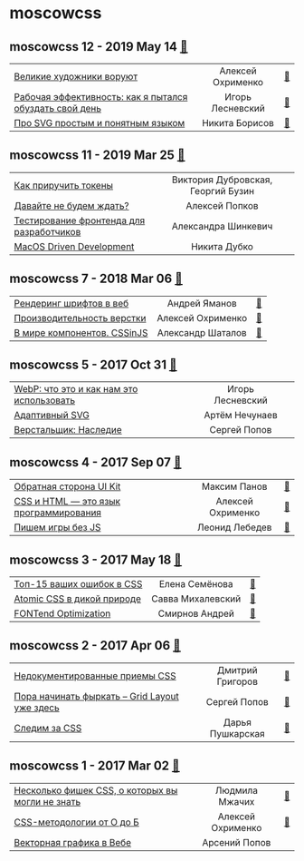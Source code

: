 # moscowcss

## moscowcss 12 - 2019 May 14 [:movie_camera:](https:&#x2F;&#x2F;www.youtube.com&#x2F;watch?v&#x3D;LHOJybXuMdc)
| | | |
| --- | :---: | --- |
| [Великие художники воруют](https:&#x2F;&#x2F;www.youtube.com&#x2F;watch?v&#x3D;LHOJybXuMdc)  | Алексей Охрименко | [:notebook:](https:&#x2F;&#x2F;vk.com&#x2F;doc426295704_503700807)   |
| [Рабочая эффективность: как я пытался обуздать свой день](https:&#x2F;&#x2F;www.youtube.com&#x2F;watch?v&#x3D;LHOJybXuMdc)  | Игорь Лесневский | [:notebook:](https:&#x2F;&#x2F;vk.com&#x2F;doc426295704_503700535)   |
| [Про SVG простым и понятным языком](https:&#x2F;&#x2F;www.youtube.com&#x2F;watch?v&#x3D;LHOJybXuMdc)  | Никита Борисов | [:notebook:](https:&#x2F;&#x2F;vk.com&#x2F;doc426295704_503700593)   |
## moscowcss 11 - 2019 Mar 25 [:movie_camera:](https:&#x2F;&#x2F;www.youtube.com&#x2F;watch?v&#x3D;ijZTu7aVJtg)
| | | |
| --- | :---: | --- |
| [Как приручить токены](https:&#x2F;&#x2F;www.youtube.com&#x2F;watch?v&#x3D;ijZTu7aVJtg)  | Виктория Дубровская, Георгий Бузин |    |
| [Давайте не будем ждать?](https:&#x2F;&#x2F;www.youtube.com&#x2F;watch?v&#x3D;ijZTu7aVJtg)  | Алексей Попков |    |
| [Тестирование фронтенда для разработчиков​](https:&#x2F;&#x2F;www.youtube.com&#x2F;watch?v&#x3D;ijZTu7aVJtg)  | Александра Шинкевич |    |
| [MacOS Driven Development](https:&#x2F;&#x2F;www.youtube.com&#x2F;watch?v&#x3D;ijZTu7aVJtg)  | Никита Дубко |    |
## moscowcss 7 - 2018 Mar 06 [:movie_camera:](https:&#x2F;&#x2F;www.facebook.com&#x2F;afishamansarda&#x2F;videos&#x2F;1901332616557448&#x2F;)
| | | |
| --- | :---: | --- |
| [Рендеринг шрифтов в веб](https:&#x2F;&#x2F;www.facebook.com&#x2F;afishamansarda&#x2F;videos&#x2F;1901332616557448&#x2F;)  | Андрей Яманов | [:notebook:](https:&#x2F;&#x2F;vk.com&#x2F;doc4174564_461141806)   |
| [Производительность верстки](https:&#x2F;&#x2F;www.facebook.com&#x2F;afishamansarda&#x2F;videos&#x2F;1901332616557448&#x2F;)  | Алексей Охрименко | [:notebook:](https:&#x2F;&#x2F;vk.com&#x2F;doc4174564_461141785)   |
| [В мире компонентов. СSSinJS](https:&#x2F;&#x2F;www.facebook.com&#x2F;afishamansarda&#x2F;videos&#x2F;1901332616557448&#x2F;)  | Александр Шаталов | [:notebook:](https:&#x2F;&#x2F;vk.com&#x2F;doc4174564_461141847)   |
## moscowcss 5 - 2017 Oct 31 [:movie_camera:](https:&#x2F;&#x2F;www.youtube.com&#x2F;playlist?list&#x3D;PLAf_MJ7SOshEYxwwIsATYP2HjX8GpSB61)
| | | |
| --- | :---: | --- |
| [WebP: что это и как нам это использовать](https:&#x2F;&#x2F;www.youtube.com&#x2F;watch?v&#x3D;R3FbcemvoEo)  | Игорь Лесневский |    |
| [Адаптивный SVG](https:&#x2F;&#x2F;www.youtube.com&#x2F;watch?v&#x3D;M3BKdrBgmYU)  | Артём Нечунаев |    |
| [Верстальщик: Наследие](https:&#x2F;&#x2F;www.youtube.com&#x2F;watch?v&#x3D;y7Aba5Nppio)  | Сергей Попов |    |
## moscowcss 4 - 2017 Sep 07 [:movie_camera:](https:&#x2F;&#x2F;www.youtube.com&#x2F;playlist?list&#x3D;PLAf_MJ7SOshFvLMjSNtcEyl0J9gL6Q7Yz)
| | | |
| --- | :---: | --- |
| [Обратная сторона UI Kit](https:&#x2F;&#x2F;www.youtube.com&#x2F;watch?v&#x3D;Z1v9IWKh7aU)  | Максим Панов | [:notebook:](http:&#x2F;&#x2F;css.moscow&#x2F;4&#x2F;ui-kit.pdf)   |
| [CSS и HTML — это язык программирования](https:&#x2F;&#x2F;www.youtube.com&#x2F;watch?v&#x3D;KmMWxnqVYYM)  | Алексей Охрименко | [:notebook:](http:&#x2F;&#x2F;css.moscow&#x2F;4&#x2F;css-html-programming.pdf)   |
| [Пишем игры без JS](https:&#x2F;&#x2F;www.youtube.com&#x2F;watch?v&#x3D;Lj68Ite2DOc)  | Леонид Лебедев | [:notebook:](https:&#x2F;&#x2F;leonidlebedev.github.io&#x2F;presentations&#x2F;2017-09-07_MoscowCSS&#x2F;)   |
## moscowcss 3 - 2017 May 18 [:movie_camera:](https:&#x2F;&#x2F;www.youtube.com&#x2F;playlist?list&#x3D;PLAf_MJ7SOshF2_9ApXmZ-iGmfgfKQm7Vu)
| | | |
| --- | :---: | --- |
| [Топ-15 ваших ошибок в CSS](https:&#x2F;&#x2F;www.youtube.com&#x2F;watch?v&#x3D;Y63XbOM6Kzw)  | Елена Семёнова | [:notebook:](http:&#x2F;&#x2F;css.moscow&#x2F;3&#x2F;top-15-css-bugs.pdf)   |
| [Atomic CSS в дикой природе](https:&#x2F;&#x2F;www.youtube.com&#x2F;watch?v&#x3D;MyPU8bqvDzY)  | Савва Михалевский | [:notebook:](http:&#x2F;&#x2F;css.moscow&#x2F;3&#x2F;wild-atomic.pdf)   |
| [FONTend Optimization](https:&#x2F;&#x2F;www.youtube.com&#x2F;watch?v&#x3D;o39tg3BgABw)  | Смирнов Андрей | [:notebook:](http:&#x2F;&#x2F;css.moscow&#x2F;3&#x2F;fontend-optimization.pdf)   |
## moscowcss 2 - 2017 Apr 06 [:movie_camera:](https:&#x2F;&#x2F;www.youtube.com&#x2F;playlist?list&#x3D;PLAf_MJ7SOshHyefkXgmb8YBb6PoVbxyb6)
| | | |
| --- | :---: | --- |
| [Недокументированные приемы CSS](https:&#x2F;&#x2F;www.youtube.com&#x2F;watch?v&#x3D;fIAokeTWgGU)  | Дмитрий Григоров | [:notebook:](http:&#x2F;&#x2F;css.moscow&#x2F;2&#x2F;undocument-css.pdf)   |
| [Пора начинать фыркать – Grid Layout уже здесь](https:&#x2F;&#x2F;www.youtube.com&#x2F;watch?v&#x3D;GdG6Mv-HDLs)  | Сергей Попов | [:notebook:](http:&#x2F;&#x2F;css.moscow&#x2F;2&#x2F;grid-layout.pdf)   |
| [Следим за CSS](https:&#x2F;&#x2F;www.youtube.com&#x2F;watch?v&#x3D;67ZnhTpsH-Y)  | Дарья Пушкарская | [:notebook:](http:&#x2F;&#x2F;slides.com&#x2F;d_pushkarskaya&#x2F;css#&#x2F;)   |
## moscowcss 1 - 2017 Mar 02 [:movie_camera:](https:&#x2F;&#x2F;www.youtube.com&#x2F;playlist?list&#x3D;PLAf_MJ7SOshFslJuBb-t1BpUjOAfNR7Qq)
| | | |
| --- | :---: | --- |
| [Несколько фишек CSS, о которых вы могли не знать](https:&#x2F;&#x2F;www.youtube.com&#x2F;watch?v&#x3D;1BS4V5r_HQQ)  | Людмила Мжачих | [:notebook:](http:&#x2F;&#x2F;css.moscow&#x2F;1&#x2F;css-secrets&#x2F;cover.html)   |
| [CSS-методологии от О до Б](https:&#x2F;&#x2F;www.youtube.com&#x2F;watch?v&#x3D;1VM-vEItVeA)  | Алексей Охрименко | [:notebook:](http:&#x2F;&#x2F;css.moscow&#x2F;1&#x2F;css-methodology.pdf)   |
| [Векторная графика в Вебе](https:&#x2F;&#x2F;www.youtube.com&#x2F;watch?v&#x3D;RdwdaHiBxxY)  | Арсений Попов |    |
